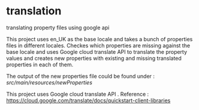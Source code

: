# translation
translating property files using google api


This project uses en_UK as the base locale and takes a bunch of properties files in different locales. 
Checkes which properties are missing against the base locale and uses Google cloud translate API to translate the 
property values and creates new properties with existing and missing translated properties in each of them.

The output of the new properties file could be found under : _src/main/resources/newProperties_

This project uses Google cloud translate API . Reference :  https://cloud.google.com/translate/docs/quickstart-client-libraries 
